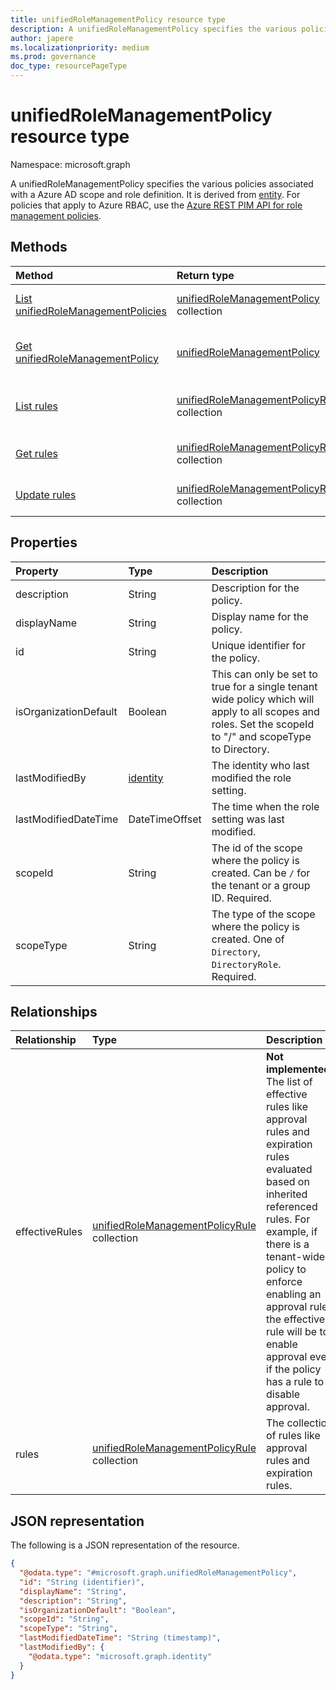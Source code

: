 ```yaml
---
title: unifiedRoleManagementPolicy resource type
description: A unifiedRoleManagementPolicy specifies the various policies associated with a scope and role definition. It is derived from microsoft.graph.policyBase.
author: japere
ms.localizationpriority: medium
ms.prod: governance
doc_type: resourcePageType
---
```


# unifiedRoleManagementPolicy resource type

Namespace: microsoft.graph

A unifiedRoleManagementPolicy specifies the various policies associated with a Azure AD scope and role definition. It is derived from [entity](entity.md). For policies that apply to Azure RBAC, use the [Azure REST PIM API for role management policies](/rest/api/authorization/role-management-policies).

## Methods

| Method                                                                           | Return type                                                                                   | Description                                                                                                                                    |
| :------------------------------------------------------------------------------- | :-------------------------------------------------------------------------------------------- | :--------------------------------------------------------------------------------------------------------------------------------------------- |
| [List unifiedRoleManagementPolicies](../api/unifiedrolemanagementpolicy-list.md) | [unifiedRoleManagementPolicy](../resources/unifiedrolemanagementpolicy.md) collection         | Get a list of the [unifiedRoleManagementPolicy](../resources/unifiedrolemanagementpolicy.md) objects and their properties.                     |
| [Get unifiedRoleManagementPolicy](../api/unifiedrolemanagementpolicy-get.md)     | [unifiedRoleManagementPolicy](../resources/unifiedrolemanagementpolicy.md)                    | Read the properties and relationships of an [unifiedRoleManagementPolicy](../resources/unifiedrolemanagementpolicy.md) object given the scope. |
| [List rules](../api/unifiedrolemanagementpolicy-list-rules.md)                   | [unifiedRoleManagementPolicyRule](../resources/unifiedrolemanagementpolicyrule.md) collection | Get the unifiedRoleManagementPolicyRule resources from the rules navigation property.                                                          |
| [Get rules](../api/unifiedrolemanagementpolicyrule-get.md)                       | [unifiedRoleManagementPolicyRule](../resources/unifiedrolemanagementpolicyrule.md) collection | Get the rules for a unifiedRoleManagementPolicyRule object.                                                                                    |
| [Update rules](../api/unifiedrolemanagementpolicyrule-update.md)                 | [unifiedRoleManagementPolicyRule](../resources/unifiedrolemanagementpolicyrule.md) collection | Update the rules for a unifiedRoleManagementPolicyRule object.                                                                                 |

<!--unsurface effectiveRules because it hasn't been implemented
|[List effectiveRules](../api/unifiedrolemanagementpolicy-list-effectiverules.md)|[unifiedRoleManagementPolicyRule](../resources/unifiedrolemanagementpolicyrule.md) collection|Get the unifiedRoleManagementPolicyRule resources from the effectiveRules navigation property.|
-->

## Properties

| Property              | Type                                 | Description                                                                                                                                               |
| :-------------------- | :----------------------------------- | :-------------------------------------------------------------------------------------------------------------------------------------------------------- |
| description           | String                               | Description for the policy.                                                                                                                               |
| displayName           | String                               | Display name for the policy.                                                                                                                              |
| id                    | String                               | Unique identifier for the policy.                                                                                                                         |
| isOrganizationDefault | Boolean                              | This can only be set to true for a single tenant wide policy which will apply to all scopes and roles. Set the scopeId to "/" and scopeType to Directory. |
| lastModifiedBy        | [identity](../resources/identity.md) | The identity who last modified the role setting.                                                                                                          |
| lastModifiedDateTime  | DateTimeOffset                       | The time when the role setting was last modified.                                                                                                         |
| scopeId               | String                               | The id of the scope where the policy is created. Can be `/` for the tenant or a group ID. Required.                                                       |
| scopeType             | String                               | The type of the scope where the policy is created. One of `Directory`, `DirectoryRole`. Required.                                                         |

## Relationships

| Relationship   | Type                                                                                          | Description                                                                                                                                                                                                                                                                                                                   |
| :------------- | :-------------------------------------------------------------------------------------------- | :---------------------------------------------------------------------------------------------------------------------------------------------------------------------------------------------------------------------------------------------------------------------------------------------------------------------------- |
| effectiveRules | [unifiedRoleManagementPolicyRule](../resources/unifiedrolemanagementpolicyrule.md) collection | **Not implemented.** The list of effective rules like approval rules and expiration rules evaluated based on inherited referenced rules. For example, if there is a tenant-wide policy to enforce enabling an approval rule, the effective rule will be to enable approval even if the policy has a rule to disable approval. |
| rules          | [unifiedRoleManagementPolicyRule](../resources/unifiedrolemanagementpolicyrule.md) collection | The collection of rules like approval rules and expiration rules.                                                                                                                                                                                                                                                             |

## JSON representation

The following is a JSON representation of the resource.

<!-- {
  "blockType": "resource",
  "keyProperty": "id",
  "@odata.type": "microsoft.graph.unifiedRoleManagementPolicy",
  "openType": false
}
-->

```json
{
  "@odata.type": "#microsoft.graph.unifiedRoleManagementPolicy",
  "id": "String (identifier)",
  "displayName": "String",
  "description": "String",
  "isOrganizationDefault": "Boolean",
  "scopeId": "String",
  "scopeType": "String",
  "lastModifiedDateTime": "String (timestamp)",
  "lastModifiedBy": {
    "@odata.type": "microsoft.graph.identity"
  }
}
```
